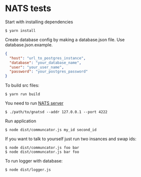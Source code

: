 # NATS tests

Start with installing dependencies

```
$ yarn install
```

Create database config by making a database.json file. Use database.json.example.

```json
{
  "host": "url_to_postgres_instance",
  "database": "your_database_name",
  "user": "your_user_name",
  "password": "your_postgres_password"
}
```

To build src files:

```
$ yarn run build
```

You need to run [NATS server](https://nats.io/documentation/server/gnatsd-intro/)
```
$ ./path/to/gnatsd --addr 127.0.0.1 --port 4222
```

Run application

```
$ node dist/communcator.js my_id second_id
```

If you want to talk to yourself just run two insances and swap ids:
```
$ node dist/communcator.js foo bar
$ node dist/communcator.js bar foo
```

To run logger with database:
```
$ node dist/logger.js
```